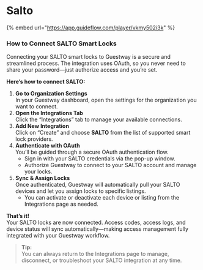 # Salto

{% embed url="https://app.guideflow.com/player/vkmy502i3k" %}

### How to Connect SALTO Smart Locks&#x20;

Connecting your SALTO smart locks to Guestway is a secure and streamlined process. The integration uses OAuth, so you never need to share your password—just authorize access and you’re set.

**Here’s how to connect SALTO:**

1. **Go to Organization Settings**\
   In your Guestway dashboard, open the settings for the organization you want to connect.
2. **Open the Integrations Tab**\
   Click the “Integrations” tab to manage your available connections.
3. **Add New Integration**\
   Click on “Create” and choose **SALTO** from the list of supported smart lock providers.
4. **Authenticate with OAuth**\
   You’ll be guided through a secure OAuth authentication flow.
   * Sign in with your SALTO credentials via the pop-up window.
   * Authorize Guestway to connect to your SALTO account and manage your locks.
5. **Sync & Assign Locks**\
   Once authenticated, Guestway will automatically pull your SALTO devices and let you assign locks to specific listings.
   * You can activate or deactivate each device or listing from the Integrations page as needed.

**That’s it!**\
Your SALTO locks are now connected. Access codes, access logs, and device status will sync automatically—making access management fully integrated with your Guestway workflow.

> **Tip:**\
> You can always return to the Integrations page to manage, disconnect, or troubleshoot your SALTO integration at any time.
